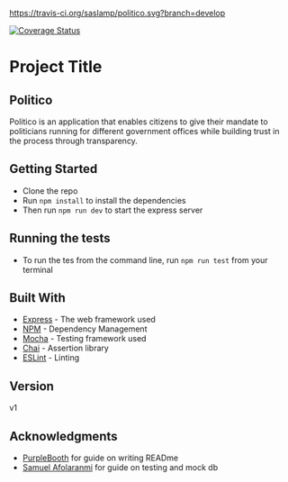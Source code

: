 https://travis-ci.org/saslamp/politico.svg?branch=develop

[![Coverage Status](https://coveralls.io/repos/github/saslamp/politico/badge.svg?branch=develop)](https://coveralls.io/github/saslamp/politico?branch=develop)

# Project Title

## Politico

Politico is an application that enables citizens to give their mandate to politicians running for different government offices while building trust in the process through transparency.

## Getting Started

* Clone the repo
* Run `npm install` to install the dependencies
* Then run `npm run dev` to start the express server

## Running the tests

* To run the tes from the command line, run `npm run test` from your terminal

## Built With

* [Express](https://expressjs.com/) - The web framework used
* [NPM](https://www.npmjs.com/) - Dependency Management
* [Mocha](https://mochajs.org/) - Testing framework used
* [Chai](https://www.chaijs.com/) - Assertion library
* [ESLint](https://eslint.org/) - Linting

## Version

v1

## Acknowledgments

* [PurpleBooth](https://gist.github.com/PurpleBooth/109311bb0361f32d87a2) for guide on writing READme 
* [Samuel Afolaranmi](https://dev.to/asciidev/testing-a-nodeexpress-application-with-mocha--chai-4lho) for guide on testing and mock db